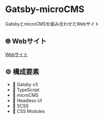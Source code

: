 # Gatsby-microCMS

GatsbyとmicroCMSを組み合わせたWebサイト

## 🌐 Webサイト

[Webサイト](https://gatsby-micro-cms.vercel.app)

## ⚙️ 構成要素

- 🐶 Gatsby v3
- 🐹 TypeScript
- 🐼 microCMS 
- 🐸 Headless UI
- 🐺 SCSS
- 🦄 CSS Modules